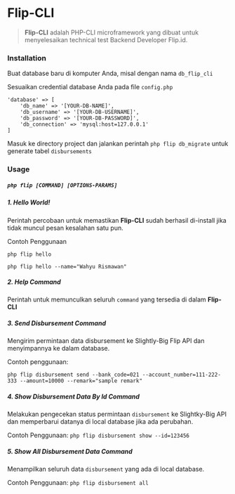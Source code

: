 # Flip-CLI

>**Flip-CLI** adalah PHP-CLI microframework yang dibuat untuk menyelesaikan technical test Backend Developer Flip.id.   

### Installation

Buat database baru di komputer Anda, misal dengan nama `db_flip_cli`

Sesuaikan credential database Anda pada file `config.php`

```
'database' => [
    'db_name' => '[YOUR-DB-NAME]',
    'db_username' => '[YOUR-DB-USERNAME]',
    'db_password' => '[YOUR-DB-PASSWORD]',
    'db_connection' => 'mysql:host=127.0.0.1'
]
```
Masuk ke directory project dan jalankan perintah `php flip db_migrate` untuk generate tabel `disbursements`

### Usage 

##### `php flip [COMMAND] [OPTIONS-PARAMS]`

##### 1. Hello World!
Perintah percobaan untuk memastikan **Flip-CLI** sudah berhasil di-install jika tidak muncul pesan kesalahan satu pun.

Contoh Penggunaan 

`php flip hello`

`php flip hello --name="Wahyu Rismawan"`

##### 2. Help Command
Perintah untuk memunculkan seluruh `command` yang tersedia di dalam **Flip-CLI**

##### 3. Send Disbursement Command
Mengirim permintaan data disbursement ke Slightly-Big Flip API dan menyimpannya ke dalam database.

Contoh penggunaan: 

`php flip disbursement send --bank_code=021 --account_number=111-222-333 --amount=10000 --remark="sample remark"`

##### 4. Show Disbursement Data By Id Command
Melakukan pengecekan status permintaan `disbursement` ke Slightky-Big API dan memperbarui datanya di local database jika ada perubahan.

Contoh Penggunaan: `php flip disbursement show --id=123456`
 
##### 5. Show All Disbursement Data Command
Menampilkan seluruh data `disbursement` yang ada di local database.

Contoh Penggunaan: `php flip disbursement all`


